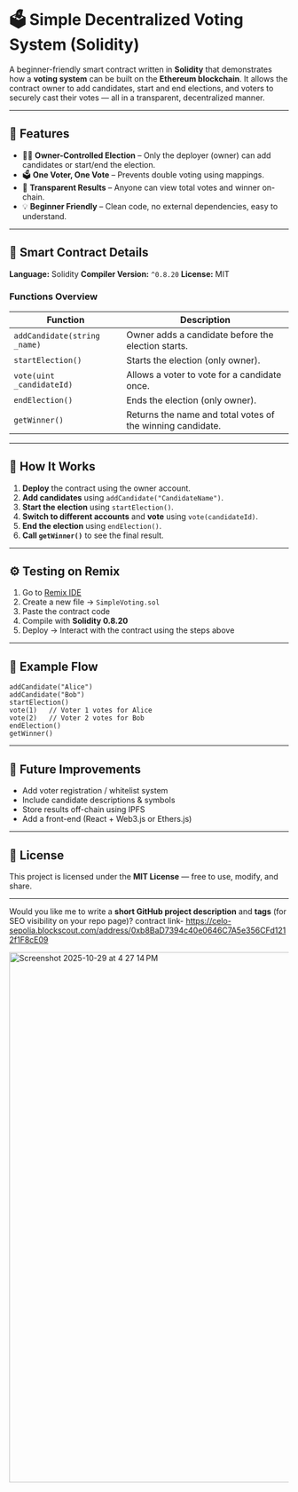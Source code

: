 

# 🗳️ Simple Decentralized Voting System (Solidity)

A beginner-friendly smart contract written in **Solidity** that demonstrates how a **voting system** can be built on the **Ethereum blockchain**.
It allows the contract owner to add candidates, start and end elections, and voters to securely cast their votes — all in a transparent, decentralized manner.

---

## 🚀 Features

* 🧑‍⚖️ **Owner-Controlled Election** – Only the deployer (owner) can add candidates or start/end the election.
* 🗳️ **One Voter, One Vote** – Prevents double voting using mappings.
* 🪪 **Transparent Results** – Anyone can view total votes and winner on-chain.
* 💡 **Beginner Friendly** – Clean code, no external dependencies, easy to understand.

---

## 🧩 Smart Contract Details

**Language:** Solidity
**Compiler Version:** `^0.8.20`
**License:** MIT

### Functions Overview

| Function                     | Description                                                |
| ---------------------------- | ---------------------------------------------------------- |
| `addCandidate(string _name)` | Owner adds a candidate before the election starts.         |
| `startElection()`            | Starts the election (only owner).                          |
| `vote(uint _candidateId)`    | Allows a voter to vote for a candidate once.               |
| `endElection()`              | Ends the election (only owner).                            |
| `getWinner()`                | Returns the name and total votes of the winning candidate. |

---

## 🧠 How It Works

1. **Deploy** the contract using the owner account.
2. **Add candidates** using `addCandidate("CandidateName")`.
3. **Start the election** using `startElection()`.
4. **Switch to different accounts** and **vote** using `vote(candidateId)`.
5. **End the election** using `endElection()`.
6. **Call `getWinner()`** to see the final result.

---

## ⚙️ Testing on Remix

1. Go to [Remix IDE](https://remix.ethereum.org)
2. Create a new file → `SimpleVoting.sol`
3. Paste the contract code
4. Compile with **Solidity 0.8.20**
5. Deploy → Interact with the contract using the steps above

---

## 🧾 Example Flow

```text
addCandidate("Alice")
addCandidate("Bob")
startElection()
vote(1)   // Voter 1 votes for Alice
vote(2)   // Voter 2 votes for Bob
endElection()
getWinner()
```

---

## 🔐 Future Improvements

* Add voter registration / whitelist system
* Include candidate descriptions & symbols
* Store results off-chain using IPFS
* Add a front-end (React + Web3.js or Ethers.js)

---

## 🪪 License

This project is licensed under the **MIT License** — free to use, modify, and share.

---

Would you like me to write a **short GitHub project description** and **tags** (for SEO visibility on your repo page)?
contract link- https://celo-sepolia.blockscout.com/address/0xb8BaD7394c40e0646C7A5e356CFd1212f1F8cE09

<img width="1470" height="956" alt="Screenshot 2025-10-29 at 4 27 14 PM" src="https://github.com/user-attachments/assets/28a5ab8b-5e21-486e-804b-66b5d19f8aba" />


